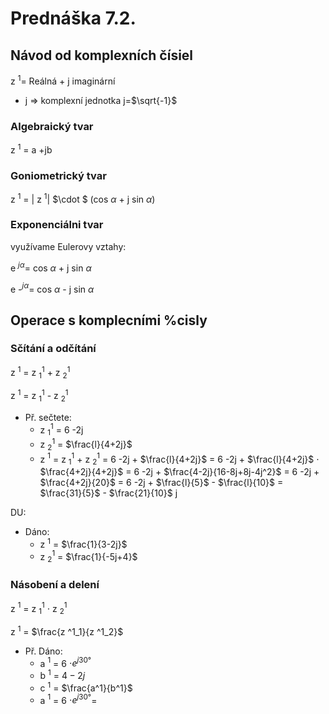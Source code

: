 # Prednáška 7.2.

## Návod od komplexních čísiel

z <sup>1</sup>= Reálná + j imaginární

- j => komplexní jednotka j=$\sqrt{-1}$

### Algebraický tvar

z $^1$ = a +jb

### Goniometrický tvar

z $^1$ = | z $^1$| $\cdot $ (cos $\alpha$ + j sin $\alpha$)

### Exponenciálni tvar

využívame Eulerovy vztahy:

e $^{j\alpha}$= cos $\alpha$ + j sin $\alpha$

e -$^{j\alpha}$= cos $\alpha$ - j sin $\alpha$

## Operace s komplecními %cisly

### Sčítání a odčítání

z $^1$ = z $^1_1$ + z $^1_2$

z $^1$ = z $^1_1$ - z $^1_2$

- Př. sečtete:
  - z $^1_1$ = 6 -2j
  - z $^1_2$ = $\frac{l}{4+2j}$
  - z $^1$ = z $^1_1$ + z $^1_2$ = 6 -2j + $\frac{l}{4+2j}$ = 6 -2j + $\frac{l}{4+2j}$ $\cdot$ $\frac{4+2j}{4+2j}$ = 6 -2j + $\frac{4-2j}{16-8j+8j-4j^2}$ = 6 -2j + $\frac{4+2j}{20}$ = 6 -2j + $\frac{l}{5}$ - $\frac{l}{10}$ = $\frac{31}{5}$ - $\frac{21}{10}$ j

DU:

- Dáno:
  - z $^1$ = $\frac{1}{3-2j}$
  - z $^1_2$ = $\frac{1}{-5j+4}$

### Násobení a delení

z $^1$ = z $^1_1$ $\cdot$ z $^1_2$

z $^1$ = $\frac{z ^1_1}{z ^1_2}$

- Př. Dáno:
  - a $^1$ = 6 $\cdot e^{j30°}$
  - b $^1$ = $4-2j$
  - c $^1$ = $\frac{a^1}{b^1}$
  - a $^1$ = 6 $\cdot e^{j30°}$=
